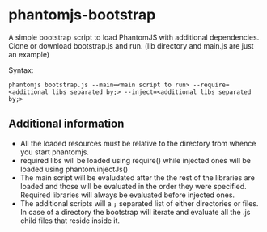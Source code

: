 phantomjs-bootstrap
===================

A simple bootstrap script to load PhantomJS with additional dependencies. Clone or download bootstrap.js and run. (lib directory and main.js are just an example)

Syntax:

	phantomjs bootstrap.js --main=<main script to run> --require=<additional libs separated by;> --inject=<additional libs separated by;>


Additional information
----------------------

* All the loaded resources must be relative to the directory from whence you start phantomjs.
* required libs will be loaded using require() while injected ones will be loaded using phantom.injectJs()
* The main script will be evaludated after the the rest of the libraries are loaded and those will be evaluated in the order they were specified. Required libraries will always be evaluated before injected ones.
* The additional scripts will a `;` separated list of either directories or files. In case of a directory the bootstrap will iterate and evaluate all the .js child files that reside inside it.